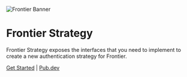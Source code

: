 ![Frontier Banner](https://github.com/francescovallone/frontier/raw/main/assets/github-header.png)

# Frontier Strategy

Frontier Strategy exposes the interfaces that you need to implement to create a new authentication strategy for Frontier.

[Get Started](https://frontier.avesbox.com/docs/) | [Pub.dev](https://pub.dev/packages/frontier_strategy)
